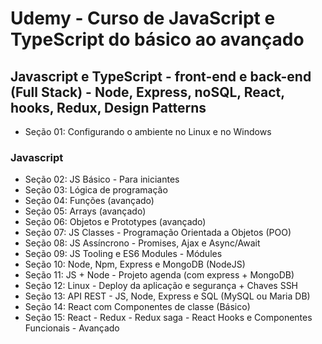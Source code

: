 # Udemy - Curso de JavaScript e TypeScript do básico ao avançado

## Javascript e TypeScript - front-end e back-end (Full Stack) - Node, Express, noSQL, React, hooks, Redux, Design Patterns

* Seção 01: Configurando o ambiente no Linux e no Windows

### Javascript

* Seção 02: JS Básico - Para iniciantes
* Seção 03: Lógica de programação
* Seção 04: Funções (avançado)
* Seção 05: Arrays (avançado)
* Seção 06: Objetos e Prototypes (avançado)
* Seção 07: JS Classes - Programação Orientada a Objetos (POO)
* Seção 08: JS Assíncrono - Promises, Ajax e Async/Await
* Seção 09: JS Tooling e ES6 Modules - Módules
* Seção 10: Node, Npm, Express e MongoDB (NodeJS)
* Seção 11: JS + Node - Projeto agenda (com express + MongoDB)
* Seção 12: Linux - Deploy da aplicação e segurança + Chaves SSH
* Seção 13: API REST - JS, Node, Express e SQL (MySQL ou Maria DB)
* Seção 14: React com Componentes de classe (Básico)
* Seção 15: React - Redux - Redux saga - React Hooks e Componentes Funcionais - Avançado
